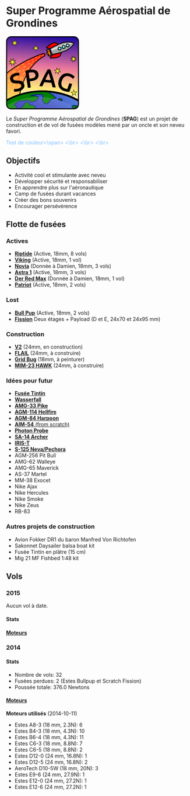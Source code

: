 # Super Programme Aérospatial de Grondines

![Super logo du SPAG!](logo/logo_spag_v03_small.png)

Le *Super Programme Aérospatial de Grondines* (**SPAG**) est un projet de
construction et de vol de fusées modèles mené par un oncle et son neveu favori.

<span style="color:#80BFFF">Test de couleur<\span>
<\br>
<\br>
<\br>

## Objectifs

- Activité cool et stimulante avec neveu
- Développer sécurité et responsabiliser
- En apprendre plus sur l'aéronautique
- Camp de fusées durant vacances
- Créer des bons souvenirs
- Encourager persévérence

## Flotte de fusées

### Actives

- [**Riptide**](rockets/riptide/riptide.md) (Active, 18mm, 8 vols)
- [**Viking**](rockets/viking/viking.md) (Active, 18mm, 1 vol)
- [**Novia**](rockets/novia/novia.md) (Donnée à Damien, 18mm, 3 vols)
- [**Astra 1**](rockets/astra_1/astra_1.md) (Active, 18mm, 3 vols)
- [**Der Red Max**](rockets/der_red_max/der_red_max.md) (Donnée à Damien, 18mm, 1 vol)
- [**Patriot**](rockets/patriot/patriot.md) (Active, 18mm, 2 vols)

### Lost

- [**Bull Pup**](rockets/bull_pup/bull_pup.md) (Active, 18mm, 2 vols)
- [**Fission**](rockets/critical_mass/critical_mass.md) Deux étages + Payload (D et E, 24x70 et 24x95 mm)

### Construction

- [**V2**](rockets/v2/v2.md) (24mm, en construction)
- [**FLAIL**](http://www.the-launch-pad.com/#!blank/c1j13) (24mm, à construire)
- [**Grid Bug**](rockets/grid_bug/grid_bug.md) (18mm, à peinturer)
- [**MIM-23 HAWK**](https://www.discountrocketry.com/images/images_big/mc_k_151.jpg) (24mm, à construire)

### Idées pour futur

- [**Fusée Tintin**](http://en.wikipedia.org/wiki/Explorers_on_the_Moon)
- [**Wasserfall**](http://upload.wikimedia.org/wikipedia/commons/c/ca/Hermes_A-1_with_gantry.jpg)
- [**AMG-33 Pike**](https://www.allrocketengines.ca/images/medium/mini-agm-pike-madcow_MED.jpg)
- [**AGM-114 Hellfire**](http://www.the-launch-pad.com/#!hellfire/c14ur)
- [**AGM-84 Harpoon**](http://www.allrocketengines.ca/Rockets/Harpoon-AGM)
- [**AIM-54** (from scratch)](http://www.the-launch-pad.com/#!blank/c7bg)
- [**Photon Probe**](http://www.allrocketengines.ca/Rockets/Photon-Probe)
- [**SA-14 Archer**](http://www.jcrocket.com/sa14archer.shtml)
- [**IRIS-T**](http://en.wikipedia.org/wiki/IRIS-T)
- [**S-125 Neva/Pechora**](http://en.wikipedia.org/wiki/S-125_Neva/Pechora)
- AGM-256 Pit Bull
- AMG-62 Walleye
- AMG-65 Maverick
- AS-37 Martel
- MM-38 Exocet
- Nike Ajax
- Nike Hercules
- Nike Smoke
- Nike Zeus
- RB-83

### Autres projets de construction
- Avion Fokker DR1 du baron Manfred Von Richtofen
- Sakonnet Daysailer balsa boat kit
- Fusée Tintin en plâtre (15 cm)
- Mig 21 MF Fishbed 1:48 kit

## Vols

### 2015
Aucun vol à date.

#### Stats

#### [Moteurs](https://github.com/enormandeau/SPAG/blob/master/fichiers_utiles/motors.md)

### 2014

#### Stats

- Nombre de vols: 32
- Fusées perdues: 2 (Estes Bullpup et Scratch Fission)
- Poussée totale: 376.0 Newtons

#### [Moteurs](https://github.com/enormandeau/SPAG/blob/master/fichiers_utiles/motors.md)

**Moteurs utilisés** (2014-10-11)
- Estes A8-3 (18 mm, 2.3N):	6
- Estes B4-3 (18 mm, 4.3N):	10
- Estes B6-4 (18 mm, 4.3N):	11
- Estes C6-3 (18 mm, 8.8N):	7
- Estes C6-5 (18 mm, 8.8N):	2
- Estes D12-0 (24 mm, 16.8N):	1
- Estes D12-5 (24 mm, 16.8N):	2
- AeroTech D10-5W (18 mm, 20N):	3
- Estes E9-6 (24 mm, 27.9N):	1
- Estes E12-0 (24 mm, 27.2N):	1
- Estes E12-6 (24 mm, 27.2N):	1

